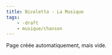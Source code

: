 ```yaml
---
title: Nicoletta - La Musique
tags:
    - -draft
    - musique/chanson
---
```


Page créée automatiquement, mais vide.
